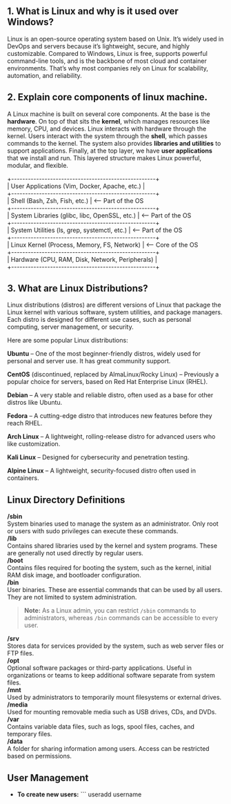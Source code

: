 ## 1. What is Linux and why is it used over Windows?  
Linux is an open-source operating system based on Unix. It’s widely used in DevOps and servers because it’s lightweight, secure, and highly customizable. Compared to Windows, Linux is free, supports powerful command-line tools, and is the backbone of most cloud and container environments. That’s why most companies rely on Linux for scalability, automation, and reliability.

## 2. Explain core components of linux machine.  
A Linux machine is built on several core components. At the base is the **hardware**. On top of that sits the **kernel**, which manages resources like memory, CPU, and devices. Linux interacts with hardware through the kernel. Users interact with the system through the **shell**, which passes commands to the kernel. The system also provides **libraries and utilities** to support applications. Finally, at the top layer, we have **user applications** that we install and run. This layered structure makes Linux powerful, modular, and flexible.    

+----------------------------------------------------+  
| User Applications (Vim, Docker, Apache, etc.)     |  
+----------------------------------------------------+  
| Shell (Bash, Zsh, Fish, etc.)                     |  <-- Part of the OS  
+----------------------------------------------------+  
| System Libraries (glibc, libc, OpenSSL, etc.)     |  <-- Part of the OS  
+----------------------------------------------------+  
| System Utilities (ls, grep, systemctl, etc.)      |  <-- Part of the OS  
+----------------------------------------------------+  
| Linux Kernel (Process, Memory, FS, Network)       |  <-- Core of the OS  
+----------------------------------------------------+  
| Hardware (CPU, RAM, Disk, Network, Peripherals)   |  
+----------------------------------------------------+      


## 3. What are Linux Distributions?  
Linux distributions (distros) are different versions of Linux that package the Linux kernel with various software, system utilities, and package managers. Each distro is designed for different use cases, such as personal computing, server management, or security.  

Here are some popular Linux distributions:  

**Ubuntu** – One of the most beginner-friendly distros, widely used for personal and server use. It has great community support.  

**CentOS** (discontinued, replaced by AlmaLinux/Rocky Linux) – Previously a popular choice for servers, based on Red Hat Enterprise Linux (RHEL).  

**Debian** – A very stable and reliable distro, often used as a base for other distros like Ubuntu.  

**Fedora** – A cutting-edge distro that introduces new features before they reach RHEL.   

**Arch Linux** – A lightweight, rolling-release distro for advanced users who like customization.   

**Kali Linux** – Designed for cybersecurity and penetration testing.   

**Alpine Linux** – A lightweight, security-focused distro often used in containers.     


## Linux Directory Definitions

**/sbin**  
System binaries used to manage the system as an administrator. Only root or users with sudo privileges can execute these commands.  
**/lib**  
Contains shared libraries used by the kernel and system programs. These are generally not used directly by regular users.  
**/boot**  
Contains files required for booting the system, such as the kernel, initial RAM disk image, and bootloader configuration.  
**/bin**  
User binaries. These are essential commands that can be used by all users. They are not limited to system administration.  

> **Note:** As a Linux admin, you can restrict `/sbin` commands to administrators, whereas `/bin` commands can be accessible to every user.  

**/srv**  
Stores data for services provided by the system, such as web server files or FTP files.  
**/opt**  
Optional software packages or third-party applications. Useful in organizations or teams to keep additional software separate from system files.  
**/mnt**  
Used by administrators to temporarily mount filesystems or external drives.  
**/media**  
Used for mounting removable media such as USB drives, CDs, and DVDs.  
**/var**  
Contains variable data files, such as logs, spool files, caches, and temporary files.  
**/data**  
A folder for sharing information among users. Access can be restricted based on permissions.  

## User Management  

- **To create new users:** ```
useradd username
```